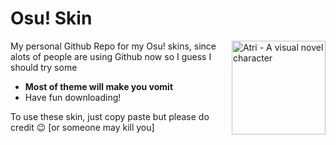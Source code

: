 # Osu! Skin

<img src="https://media.discordapp.net/attachments/917752246811365397/919221808539004958/atelieravatar1.5x.png?width=749&height=749" align="right" 
     alt="Atri - A visual novel character" width="150" height="150">

My personal Github Repo for my Osu! skins, since alots of people are using Github now so I guess I should try some

* **Most of theme will make you vomit**
* Have fun downloading! 

To use these skin, just copy paste but please do credit 😉
[or someone may kill you]